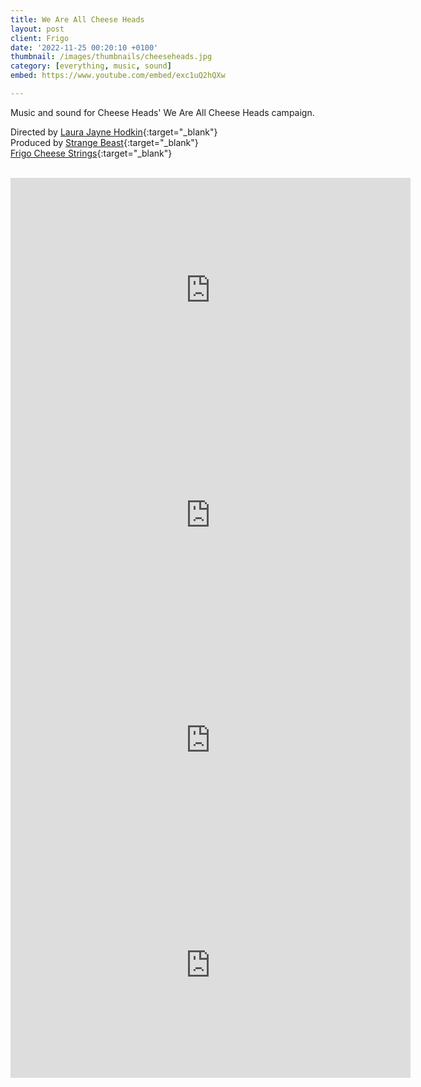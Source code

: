 ```yaml
---
title: We Are All Cheese Heads
layout: post
client: Frigo
date: '2022-11-25 00:20:10 +0100'
thumbnail: /images/thumbnails/cheeseheads.jpg
category: [everything, music, sound]
embed: https://www.youtube.com/embed/exc1uQ2hQXw

---
```


Music and sound for Cheese Heads' We Are All Cheese Heads campaign.

Directed by [Laura Jayne Hodkin](https://www.laurajaynehodkin.com/){:target="_blank"}<br>
Produced by [Strange Beast](https://https://www.strangebeast.tv//){:target="_blank"}<br>
[Frigo Cheese Strings](https://www.frigocheeseheads.com/){:target="_blank"}
<Br><Br>
<iframe src="https://www.youtube.com/embed/Eu4hepCnTZs" width="640" height="360" frameborder="0" webkitallowfullscreen mozallowfullscreen allowfullscreen></iframe>

<iframe src="https://www.youtube.com/embed/Rqc_9zvBmFE" width="640" height="360" frameborder="0" webkitallowfullscreen mozallowfullscreen allowfullscreen></iframe>

<iframe src="https://www.youtube.com/embed/SFxoIRvzRP8" width="640" height="360" frameborder="0" webkitallowfullscreen mozallowfullscreen allowfullscreen></iframe>

<iframe src="https://www.youtube.com/embed/6CK-GC0RU4M" width="640" height="360" frameborder="0" webkitallowfullscreen mozallowfullscreen allowfullscreen></iframe>